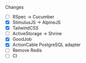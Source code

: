 Changes
- [ ] RSpec -> Cucumber
- [x] StimulusJS -> AlpineJS
- [x] TailwindCSS
- [ ] ActiveStorage -> Shrine
- [x] GoodJob
- [x] ActionCable PostgreSQL adapter
- [ ] Remove Redis
- [ ] CI
